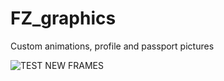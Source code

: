 # FZ_graphics
Custom animations, profile and passport pictures

![TEST NEW FRAMES](https://user-images.githubusercontent.com/110337784/193917179-8048c6eb-4bae-41d3-a63a-7f117e01331d.jpg)
